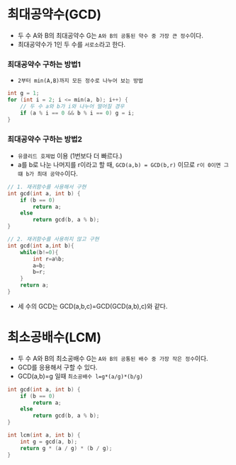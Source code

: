 # 최대공약수(GCD)

- 두 수 A와 B의 최대공약수 G는 `A와 B의 공통된 약수 중 가장 큰 정수`이다.
- 최대공약수가 1인 두 수를 `서로소`라고 한다.

### 최대공약수 구하는 방법1

- `2부터 min(A,B)까지 모든 정수로 나누어 보는 방법`

```c++
int g = 1;
for (int i = 2; i <= min(a, b); i++) {
    // 두 수 a와 b가 i와 나누어 떨어질 경우
    if (a % i == 0 && b % i == 0) g = i;
}
```

### 최대공약수 구하는 방법2

- `유클리드 호제법` 이용 (1번보다 더 빠르다.)
- a를 b로 나눈 나머지를 r이라고 할 때, `GCD(a,b) = GCD(b,r)` 이므로 `r이 0이면 그떄 b가 최대 공약수`이다.

```c++
// 1. 재귀함수를 사용해서 구현
int gcd(int a, int b) {
    if (b == 0)
        return a;
    else
        return gcd(b, a % b);
}

// 2. 재귀함수를 사용하지 않고 구현
int gcd(int a,int b){
    while(b!=0){
        int r=a%b;
        a=b;
        b=r;
    }
    return a;
}
```

- 세 수의 GCD는 GCD(a,b,c)=GCD(GCD(a,b),c)와 같다.


# 최소공배수(LCM)

- 두 수 A와 B의 최소공배수 G는 `A와 B의 공통된 배수 중 가장 작은 정수`이다.
- GCD를 응용해서 구할 수 있다.
- GCD(a,b)=g 일때 `최소공배수 l=g*(a/g)*(b/g)`

```c++
int gcd(int a, int b) {
    if (b == 0)
        return a;
    else
        return gcd(b, a % b);
}

int lcm(int a, int b) {
    int g = gcd(a, b);
    return g * (a / g) * (b / g);
}
```
